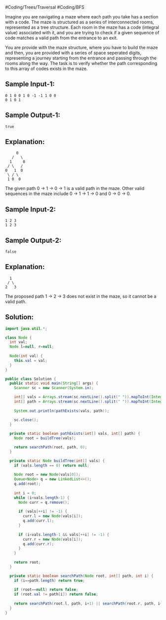 #Coding/Trees/Traversal #Coding/BFS  

Imagine you are navigating a maze where each path you take has a section with a 
code. The maze is structured as a series of interconnected rooms, 
represented as a tree structure. Each room in the maze has a code (integral value)
associated with it, and you are trying to check if a given sequence of code 
matches a valid path from the entrance to an exit. 

You are provide with the maze structure, where you have to build the maze and then,
you are provided with a series of space seperated digits, representing a journey 
starting from the entrance and passing through the rooms along the way. 
The task is to verify whether the path corresponding to this array of codes 
exists in the maze.

Sample Input-1:
------
```
0 1 0 0 1 0 -1 -1 1 0 0
0 1 0 1
```

Sample Output-1: 
------
```
true
```

Explanation:
------
```
     0
   /   \
  1     0
 / \   /
0   1  0
 \ / \
 1 0  0
```
The given path 0 → 1 → 0 → 1 is a valid path in the maze. 
Other valid sequences in the maze include 0 → 1 → 1 → 0 and 0 → 0 → 0.


Sample Input-2:
------
```
1 2 3
1 2 3
```

Sample Output-2:
------
```
false
```

Explanation:
------
```
  1
 / \
2   3
```
The proposed path 1 → 2 → 3 does not exist in the maze, 
so it cannot be a valid path.

## Solution:

```java
import java.util.*;

class Node {
  int val;
  Node l=null, r=null;
  
  Node(int val) {
    this.val = val;
  }
}

public class Solution {
  public static void main(String[] args) {
    Scanner sc = new Scanner(System.in);

    int[] vals = Arrays.stream(sc.nextLine().split(" ")).mapToInt(Integer::parseInt).toArray();
    int[] path = Arrays.stream(sc.nextLine().split(" ")).mapToInt(Integer::parseInt).toArray();
  
    System.out.println(pathExists(vals, path));

    sc.close();
  }
    
  private static boolean pathExists(int[] vals, int[] path) {
    Node root = buildTree(vals);

    return searchPath(root, path, 0);
  }

  private static Node buildTree(int[] vals) {
    if (vals.length == 0) return null;
    
    Node root = new Node(vals[0]);
    Queue<Node> q = new LinkedList<>();
    q.add(root);
    
    int i = 0;
    while (i<vals.length-1) {
      Node curr = q.remove();
      
      if (vals[++i] != -1) {
        curr.l = new Node(vals[i]);
        q.add(curr.l);
      }
      
      if (i<vals.length-1 && vals[++i] != -1) {
        curr.r = new Node(vals[i]);
        q.add(curr.r);
      }
    }
    
    return root;
  }

  private static boolean searchPath(Node root, int[] path, int i) {
    if (i==path.length) return true;
    
    if (root==null) return false;
    if (root.val != path[i]) return false;
    
    return searchPath(root.l, path, i+1) || searchPath(root.r, path, i+1);
  }
}
```